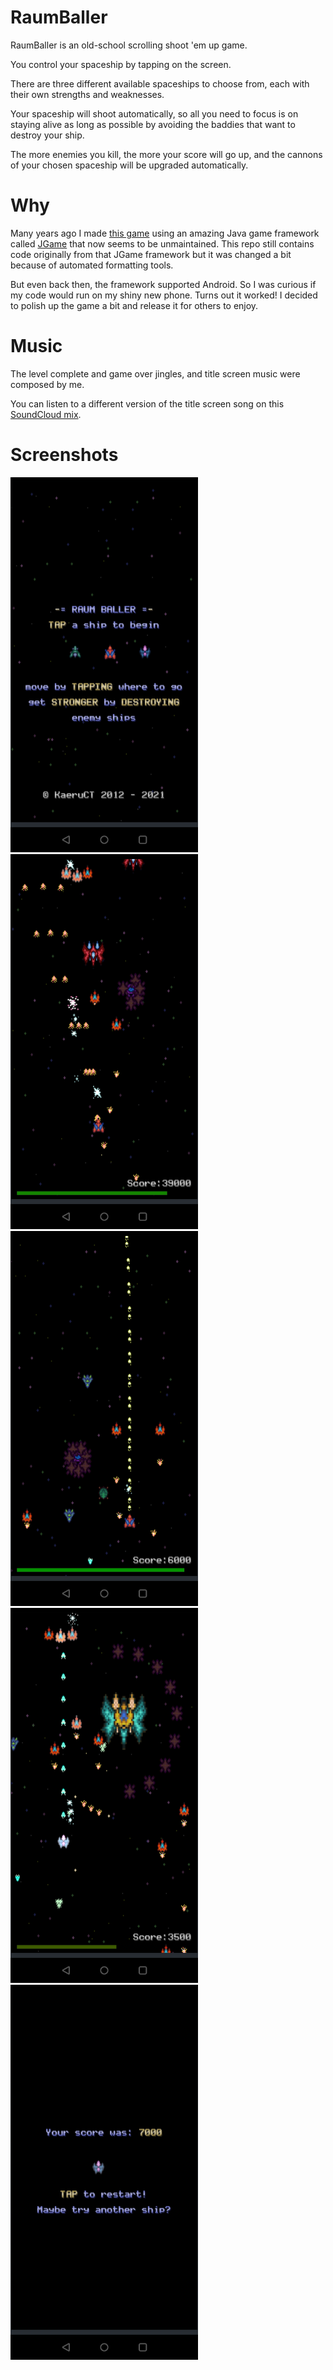 # RaumBaller

RaumBaller is an old-school scrolling shoot 'em up game.

You control your spaceship by tapping on the screen.

There are three different available spaceships to choose from, each with their own strengths and
weaknesses.

Your spaceship will shoot automatically, so all you need to focus is on staying alive as long as
possible by avoiding the baddies that want to destroy your ship.

The more enemies you kill, the more your score will go up, and the cannons of your chosen spaceship
will be upgraded automatically.

# Why

Many years ago I made [this game](https://github.com/KaeruCT/pixelshooter) using an amazing Java game framework called
[JGame](http://www.13thmonkey.org/~boris/jgame/) that now seems to be unmaintained. This repo still
contains code originally from that JGame framework but it was changed a bit because of automated
formatting tools.

But even back then, the framework supported Android. So I was curious if my code would run on my
shiny new phone. Turns out it worked! I decided to polish up the game a bit and release it for
others to enjoy.

# Music

The level complete and game over jingles, and title screen music were composed by me.

You can listen to a different version of the title screen song on this
[SoundCloud mix](https://soundcloud.com/try_andy_beets/papaya-potential-mix-2021-deluxe-version).

# Screenshots

<img alt="title" src="/fastlane/metadata/android/en-US/images/phoneScreenshots/1.jpg" width="300"/> <img alt="gameplay 1" src="./fastlane/metadata/android/en-US/images/phoneScreenshots/2.jpg" width="300"/>
<img alt="gameplay 2" src="./fastlane/metadata/android/en-US/images/phoneScreenshots/3.jpg" width="300"/> <img alt="gameplay 3" src="./fastlane/metadata/android/en-US/images/phoneScreenshots/4.jpg" width="300"/>
<img alt="game over" src="./fastlane/metadata/android/en-US/images/phoneScreenshots/5.jpg" width="300"/>
